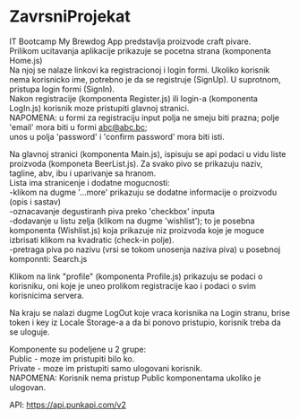 # ZavrsniProjekat
IT Bootcamp
My Brewdog App predstavlja proizvode craft pivare.</br>
Prilikom ucitavanja aplikacije prikazuje se pocetna strana (komponenta Home.js)</br>
Na njoj se nalaze linkovi ka registracionoj i login formi. Ukoliko korisnik nema korisnicko ime, potrebno je da se registruje (SignUp).
U suprotnom, pristupa login formi (SignIn).</br>
Nakon registracije (komponenta Register.js) ili login-a (komponenta LogIn.js) korisnik moze pristupiti glavnoj stranici.</br>
NAPOMENA: u formi za registraciju input polja ne smeju biti prazna; polje 'email' mora biti u formi abc@abc.bc;</br>
unos u polja 'password' i 'confirm password' mora biti isti.

Na glavnoj stranici (komponenta Main.js), ispisuju se api podaci u vidu liste proizvoda (komponeta BeerList.js).
Za svako pivo se prikazuju naziv, tagline, abv, ibu i uparivanje sa hranom.</br>
Lista ima stranicenje i dodatne mogucnosti:</br>
-klikom na dugme '...more' prikazuju se dodatne informacije o proizvodu (opis i sastav)</br>
-oznacavanje degustiranh piva preko 'checkbox' inputa</br>
-dodavanje u listu zelja (klikom na dugme 'wishlist'); to je posebna komponenta (Wishlist.js) koja prikazuje niz proizvoda koje je moguce izbrisati klikom na kvadratic (check-in polje). </br>
-pretraga piva po nazivu (vrsi se tokom unosenja naziva piva) u posebnoj komponnti: Search.js </br>

Klikom na link "profile" (komponenta Profile.js) prikazuju se podaci o korisniku, oni koje je uneo prolikom registracije kao i podaci o svim korisnicima servera. 

Na kraju se nalazi dugme LogOut koje vraca korisnika na Login stranu, brise token i key iz Locale Storage-a a da bi ponovo pristupio,
korisnik treba da se uloguje.

Komponente su podeljene u 2 grupe:</br>
Public - moze im pristupiti bilo ko.</br>
Private - moze im pristupiti samo ulogovani korisnik.</br>
NAPOMENA: Korisnik nema pristup Public komponentama ukoliko je ulogovan.

API: https://api.punkapi.com/v2


